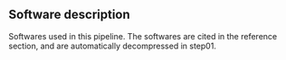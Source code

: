 ## Software description
  
Softwares used in this pipeline. The softwares are cited in the reference section, and are automatically decompressed in step01.

